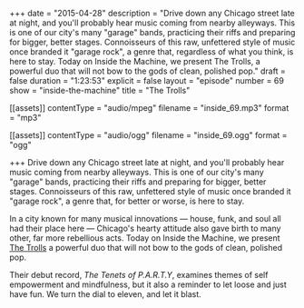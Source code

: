 +++
date = "2015-04-28"
description = "Drive down any Chicago street late at night, and you'll probably hear music coming from nearby alleyways. This is one of our city's many \"garage\" bands, practicing their riffs and preparing for bigger, better stages. Connoisseurs of this raw, unfettered style of music once branded it \"garage rock\", a genre that, regardless of what you think, is here to stay. Today on Inside the Machine, we present The Trolls, a powerful duo that will not bow to the gods of clean, polished pop."
draft = false
duration = "1:23:53"
explicit = false
layout = "episode"
number = 69
show = "inside-the-machine"
title = "The Trolls"

[[assets]]
  contentType = "audio/mpeg"
  filename = "inside_69.mp3"
  format = "mp3"

[[assets]]
  contentType = "audio/ogg"
  filename = "inside_69.ogg"
  format = "ogg"

+++
Drive down any Chicago street late at night, and you'll probably hear music coming from nearby alleyways. This is one of our city's many "garage" bands, practicing their riffs and preparing for bigger, better stages. Connoisseurs of this raw, unfettered style of music once branded it "garage rock", a genre that, for better or worse, is here to stay.

In a city known for many musical innovations &mdash; house, funk, and soul all had their place here &mdash; Chicago's hearty attitude also gave birth to many other, far more rebellious acts. Today on Inside the Machine, we present [The Trolls](http://trollsongs.bandcamp.com) a powerful duo that will not bow to the gods of clean, polished pop.

Their debut record, *The Tenets of P.A.R.T.Y*, examines themes of self empowerment and mindfulness, but it also a reminder to let loose and just have fun. We turn the dial to eleven, and let it blast.